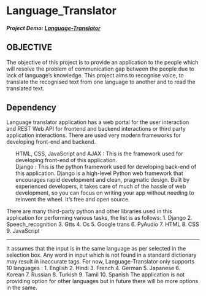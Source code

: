 # Language_Translator

<h5> Project Demo: <a href="https://www.youtube.com/watch?v=h4A6S46AYdk">Language-Translator<a></h5>

<h2> OBJECTIVE</h2>
<p>The objective of this project is to provide an application to the people which will resolve the problem of communication gap between the people due to lack of language’s knowledge. This project aims to recognise voice, to translate the recognised text from one language to another and to read the translated text.</p>

<h2> Dependency</h2>
<p>Language translator application has a web portal for the user interaction and REST Web API for frontend and backend interactions or third party application interactions. There are used very modern frameworks for developing front-end and backend.</p>
<ul>
  <l>HTML, CSS, JavaScript and AJAX : This is the framework used for developing front-end of this application.</l>
  <l><br>Django : This is the python framework used for developing back-end of this application. Django is a high-level Python web framework that encourages rapid development and clean, pragmatic design. Built by experienced developers, it takes care of much of the hassle of web development, so you can focus on writing your app without needing to reinvent the wheel. It’s free and open source.</l>
</ul>
<p>There are many third-party python and other libraries used in this application for performing various tasks, the list is as follows:
1.	Django
2.	Speech_recognition
3.	Gtts
4.	Os
5.	Google trans
6.	PyAudio
7.	HTML
8.	CSS
9.	JavaScript
</p>

<hr>
<p>
  It assumes that the input is in the same language as per selected in the selection box. Any word in input which is not found in a standard dictionary may result in inaccurate tags.
For now, Language-Translator only supports 10 languages :
1.	English 
2.	Hindi
3.	French 
4.	German
5.	Japanese
6.	Korean
7.	Russian
8.	Turkish
9.	Tamil
10.	Spanish
The application is not providing option for other languages but in future there will be more options in the same.
</p>
